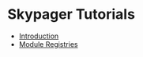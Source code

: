 # Skypager Tutorials

- [Introduction](introduction/README.md)
- [Module Registries](module-registries/README.md)